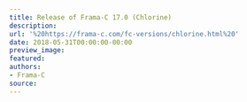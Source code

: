 ```yaml
---
title: Release of Frama-C 17.0 (Chlorine)
description:
url: '%20https://frama-c.com/fc-versions/chlorine.html%20'
date: 2018-05-31T00:00:00-00:00
preview_image:
featured:
authors:
- Frama-C
source:
---
```



